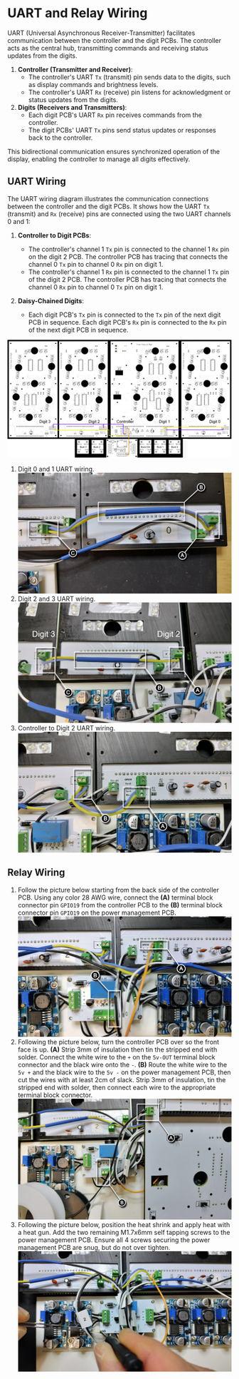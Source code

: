 # UART and Relay Wiring

UART (Universal Asynchronous Receiver-Transmitter) facilitates communication between the controller and the digit PCBs. The controller acts as the central hub, transmitting commands and receiving status updates from the digits.

1. **Controller (Transmitter and Receiver)**:
      - The controller's UART `Tx` (transmit) pin sends data to the digits, such as display commands and brightness levels.
      - The controller's UART `Rx` (receive) pin listens for acknowledgment or status updates from the digits.
2. **Digits (Receivers and Transmitters)**:
      - Each digit PCB's UART `Rx` pin receives commands from the controller.
      - The digit PCBs' UART `Tx` pins send status updates or responses back to the controller.

This bidirectional communication ensures synchronized operation of the display, enabling the controller to manage all digits effectively.

## UART Wiring

The UART wiring diagram illustrates the communication connections between the controller and the digit PCBs. It shows how the UART `Tx` (transmit) and `Rx` (receive) pins are connected using the two UART channels 0 and 1:

1. **Controller to Digit PCBs**:
      - The controller's channel 1 `Tx` pin is connected to the channel 1 `Rx` pin on the digit 2 PCB. The controller PCB has tracing that connects the channel 0 `Tx` pin to channel 0 `Rx` pin on digit 1.
      - The controller's channel 1 `Rx` pin is connected to the channel 1 `Tx` pin of the digit 2 PCB. The controller PCB has tracing that connects the channel 0 `Rx` pin to channel 0 `Tx` pin on digit 1.

2. **Daisy-Chained Digits**:
      - Each digit PCB's `Tx` pin is connected to the `Tx` pin of the next digit PCB in sequence. Each digit PCB's `Rx` pin is connected to the `Rx` pin of the next digit PCB in sequence.

![uartwiring](../img/uartwiring/uartwiring.webp)

1. Digit 0 and 1 UART wiring.
![uartwiring-1](../img/uartwiring/uartwiring-1.webp)
1. Digit 2 and 3 UART wiring.
![uartwiring-2](../img/uartwiring/uartwiring-2.webp)
1. Controller to Digit 2 UART wiring.
![uartwiring-3](../img/uartwiring/uartwiring-3.webp)

## Relay Wiring

1. Follow the picture below starting from the back side of the controller PCB. Using any color 28 AWG wire, connect the **(A)** terminal block connector pin `GPIO19` from the controller PCB to the **(B)** terminal block connector pin `GPIO19` on the power management PCB.
![relaywiring-1](../img/uartwiring/relaywiring-1.webp)
1. Following the picture below, turn the controller PCB over so the front face is up. **(A)** Strip 3mm of insulation then tin the stripped end with solder. Connect the white wire to the `+` on the `5v-OUT` terminal block connector and the black wire onto the `-`. **(B)** Route the white wire to the `5v +` and the black wire to the `5v -` on the power management PCB, then cut the wires with at least 2cm of slack. Strip 3mm of insulation, tin the stripped end with solder, then connect each wire to the appropriate terminal block connector.
![relaywiring-2](../img/uartwiring/relaywiring-2.webp)
1. Following the picture below, position the heat shrink and apply heat with a heat gun. Add the two remaining M1.7x6mm self tapping screws to the power management PCB. Ensure all 4 screws securing the power management PCB are snug, but do not over tighten.
![relaywiring-3](../img/uartwiring/relaywiring-3.webp)
